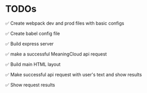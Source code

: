# TODOs

✅ Create webpack dev and prod files with basic configs

✅ Create babel config file

✅ Build express server

✅ make a successful MeaningCloud api request

✅ Build main HTML layout

✅ Make successful api request with user's text and show results

✅ Show request results
